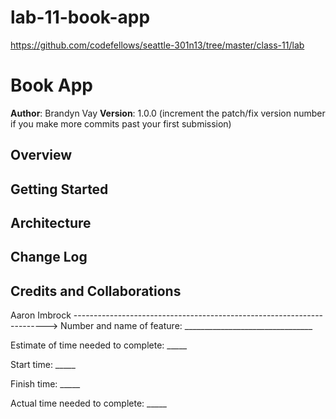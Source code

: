 # lab-11-book-app

https://github.com/codefellows/seattle-301n13/tree/master/class-11/lab

# Book App

**Author**: Brandyn Vay
**Version**: 1.0.0 (increment the patch/fix version number if you make more commits past your first submission)

## Overview

<!-- Provide a high level overview of what this application is and why you are building it, beyond the fact that it's an assignment for a Code 301 class. (i.e. What's your problem domain?) -->

## Getting Started

<!-- What are the steps that a user must take in order to build this app on their own machine and get it running? -->

## Architecture

<!-- Provide a detailed description of the application design. What technologies (languages, libraries, etc) you're using, and any other relevant design information. -->

## Change Log

<!-- Use this area to document the iterative changes made to your application as each feature is successfully implemented. Use time stamps. Here's an examples:

01-01-2001 4:59pm - Application now has a fully-functional express server, with GET and POST routes for the book resource.-->

## Credits and Collaborations

Aaron Imbrock
----------------------------------------------------------------------->
Number and name of feature: ________________________________

Estimate of time needed to complete: _____

Start time: _____

Finish time: _____

Actual time needed to complete: _____


